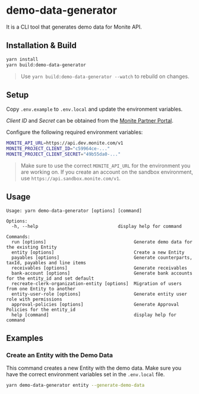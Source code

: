# demo-data-generator

It is a CLI tool that generates demo data for Monite API.

## Installation & Build

```bash
yarn install
yarn build:demo-data-generator
```

> Use `yarn build:demo-data-generator --watch` to rebuild on changes.

## Setup

Copy `.env.example` to `.env.local` and update the environment variables.

_Client ID_ and _Secret_ can be obtained from the [Monite Partner Portal](https://portal.dev.monite.com/).

Configure the following required environment variables:

```bash
MONITE_API_URL=https://api.dev.monite.com/v1
MONITE_PROJECT_CLIENT_ID="c59964ce-..."
MONITE_PROJECT_CLIENT_SECRET="49b55da0-..."
```

> Make sure to use the correct `MONITE_API_URL` for the environment you are working on.
> If you create an account on the sandbox environment, use `https://api.sandbox.monite.com/v1`.

## Usage

```text
Usage: yarn demo-data-generator [options] [command]

Options:
  -h, --help                              display help for command

Commands:
  run [options]                                 Generate demo data for the existing Entity
  entity [options]                              Create a new Entity
  payables [options]                            Generate counterparts, taxId, payables and line items
  receivables [options]                         Generate receivables
  bank-account [options]                        Generate bank accounts for the entity_id and set default
  recreate-clerk-organization-entity [options]  Migration of users from one Entity to another
  entity-user-role [options]                    Generate entity user role with permissions
  approval-policies [options]                   Generate Approval Policies for the entity_id
  help [command]                                display help for command
```

## Examples

### Create an Entity with the Demo Data

This command creates a new Entity with the demo data.
Make sure you have the correct environment variables set in the `.env.local` file.

```bash
yarn demo-data-generator entity --generate-demo-data
```
